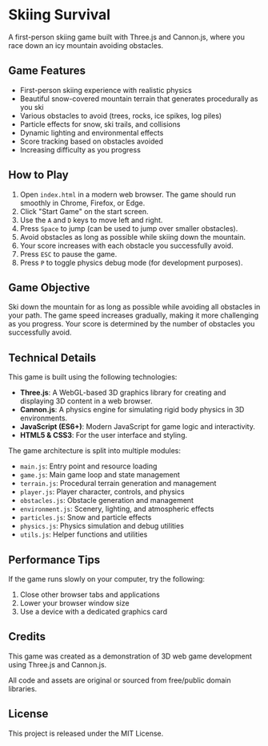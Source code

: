 # Skiing Survival

A first-person skiing game built with Three.js and Cannon.js, where you race down an icy mountain avoiding obstacles.

## Game Features

- First-person skiing experience with realistic physics
- Beautiful snow-covered mountain terrain that generates procedurally as you ski
- Various obstacles to avoid (trees, rocks, ice spikes, log piles)
- Particle effects for snow, ski trails, and collisions
- Dynamic lighting and environmental effects
- Score tracking based on obstacles avoided
- Increasing difficulty as you progress

## How to Play

1. Open `index.html` in a modern web browser. The game should run smoothly in Chrome, Firefox, or Edge.
2. Click "Start Game" on the start screen.
3. Use the `A` and `D` keys to move left and right.
4. Press `Space` to jump (can be used to jump over smaller obstacles).
5. Avoid obstacles as long as possible while skiing down the mountain.
6. Your score increases with each obstacle you successfully avoid.
7. Press `ESC` to pause the game.
8. Press `P` to toggle physics debug mode (for development purposes).

## Game Objective

Ski down the mountain for as long as possible while avoiding all obstacles in your path. The game speed increases gradually, making it more challenging as you progress. Your score is determined by the number of obstacles you successfully avoid.

## Technical Details

This game is built using the following technologies:

- **Three.js**: A WebGL-based 3D graphics library for creating and displaying 3D content in a web browser.
- **Cannon.js**: A physics engine for simulating rigid body physics in 3D environments.
- **JavaScript (ES6+)**: Modern JavaScript for game logic and interactivity.
- **HTML5 & CSS3**: For the user interface and styling.

The game architecture is split into multiple modules:

- `main.js`: Entry point and resource loading
- `game.js`: Main game loop and state management
- `terrain.js`: Procedural terrain generation and management
- `player.js`: Player character, controls, and physics
- `obstacles.js`: Obstacle generation and management
- `environment.js`: Scenery, lighting, and atmospheric effects
- `particles.js`: Snow and particle effects
- `physics.js`: Physics simulation and debug utilities
- `utils.js`: Helper functions and utilities

## Performance Tips

If the game runs slowly on your computer, try the following:

1. Close other browser tabs and applications
2. Lower your browser window size
3. Use a device with a dedicated graphics card

## Credits

This game was created as a demonstration of 3D web game development using Three.js and Cannon.js.

All code and assets are original or sourced from free/public domain libraries.

## License

This project is released under the MIT License. 